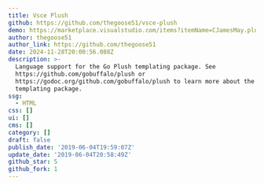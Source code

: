 ```yaml
---
title: Vsce Plush
github: https://github.com/thegoose51/vsce-plush
demo: https://marketplace.visualstudio.com/items?itemName=CJamesMay.plush
author: thegoose51
author_link: https://github.com/thegoose51
date: 2024-11-28T20:00:56.088Z
description: >-
  Language support for the Go Plush templating package. See
  https://github.com/gobuffalo/plush or
  https://godoc.org/github.com/gobuffalo/plush to learn more about the Plush
  templating package.
ssg:
  - HTML
css: []
ui: []
cms: []
category: []
draft: false
publish_date: '2019-06-04T19:59:07Z'
update_date: '2019-06-04T20:58:49Z'
github_star: 5
github_fork: 1
---
```


